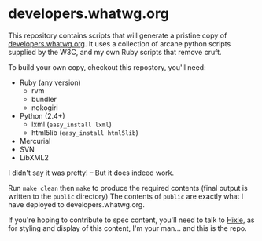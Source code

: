 # developers.whatwg.org

This repository contains scripts that will generate a pristine copy of [developers.whatwg.org](developers.whatwg.org). It uses a collection of arcane python scripts supplied by the W3C, and my own Ruby scripts that remove cruft. 

To build your own copy, checkout this repostory, you'll need:

* Ruby (any version)
  * rvm
  * bundler
  * nokogiri
* Python (2.4+)
  * lxml (`easy_install lxml`)
  * html5lib (`easy_install html5lib`)
* Mercurial
* SVN
* LibXML2

I didn't say it was pretty! – But it does indeed work.

Run `make clean` then `make` to produce the required contents (final output is written to the `public` directory)
The contents of `public` are exactly what I have deployed to developers.whatwg.org.

If you're hoping to contribute to spec content, you'll need to talk to [Hixie](twitter.com/Hixie), as for styling and display of this content, I'm your man… and this is the repo.